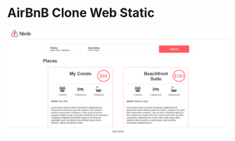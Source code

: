 # AirBnB Clone Web Static

![AirBnB HomePage Screenshot](./images/airbnb_clone.png "AirBnB Clone Landing Page")
